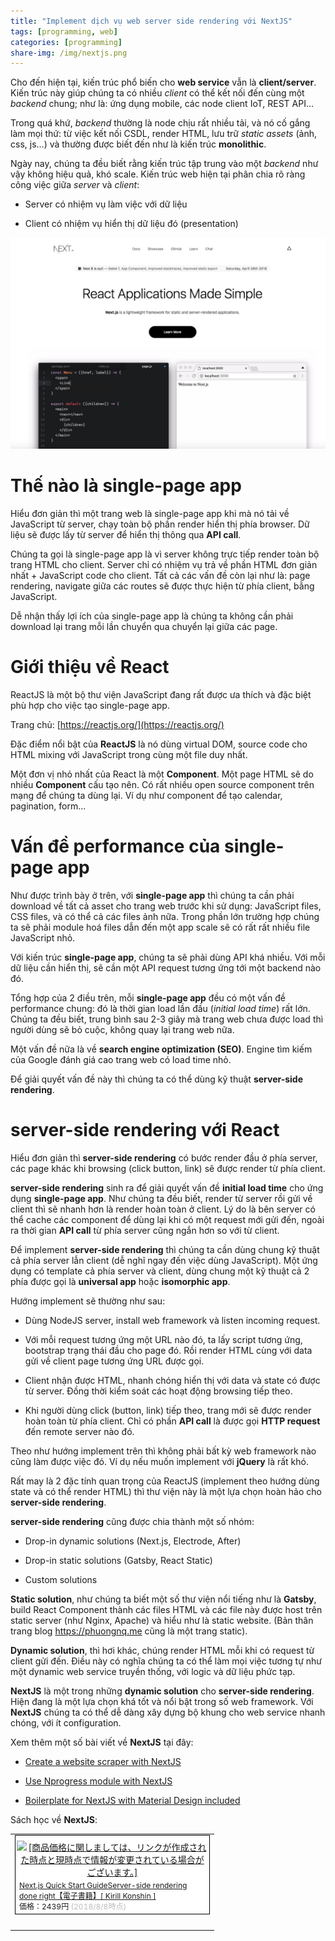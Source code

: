 ```yaml
---
title: "Implement dịch vụ web server side rendering với NextJS"
tags: [programming, web]
categories: [programming]
share-img: /img/nextjs.png
---
```


Cho đến hiện tại, kiến trúc phổ biến cho **web service** vẫn là **client/server**. Kiến trúc này giúp chúng ta có nhiều *client* có thể kết nối đến cùng một *backend* chung; như là: ứng dụng mobile, các node client IoT, REST API...

Trong quá khứ, *backend* thường là node chịu rất nhiều tải, và nó cố gắng làm mọi thứ: từ việc kết nối CSDL, render HTML, lưu trữ *static assets* (ảnh, css, js...) và thường được biết đến như là kiến trúc **monolithic**.

Ngày nay, chúng ta đều biết rằng kiến trúc tập trung vào một *backend* như vậy không hiệu quả, khó scale. Kiến trúc web hiện tại phân chia rõ ràng công việc giữa *server* và *client*:

* Server có nhiệm vụ làm việc với dữ liệu

* Client có nhiệm vụ hiển thị dữ liệu đó (presentation)

![](/img/nextjs.png)

# Thế nào là single-page app

Hiểu đơn giản thì một trang web là single-page app khi mà nó tải về JavaScript từ server, chạy toàn bộ phần render hiển thị phía browser. Dữ liệu sẽ được lấy từ server để hiển thị thông qua **API call**.

Chúng ta gọi là single-page app là vì server không trực tiếp render toàn bộ trang HTML cho client. Server chỉ có nhiệm vụ trả về phần HTML đơn giản nhất + JavaScript code cho client. Tất cả các vấn đề còn lại như là: page rendering, navigate giữa các routes sẽ được thực hiện từ phía client, bằng JavaScript.

Dễ nhận thấy lợi ích của single-page app là chúng ta không cần phải download lại trang mỗi lần chuyển qua chuyển lại giữa các page.

<script async src="//pagead2.googlesyndication.com/pagead/js/adsbygoogle.js"></script>
<ins class="adsbygoogle"
     style="display:block; text-align:center;"
     data-ad-layout="in-article"
     data-ad-format="fluid"
     data-ad-client="ca-pub-2750437710821247"
     data-ad-slot="8905029259"></ins>
<script>
     (adsbygoogle = window.adsbygoogle || []).push({});
</script>

# Giới thiệu về React

ReactJS là một bộ thư viện JavaScript đang rất được ưa thích và đặc biệt phù hợp cho việc tạo single-page app.

Trang chủ: [https://reactjs.org/](https://reactjs.org/)

Đặc điểm nổi bật của **ReactJS** là nó dùng virtual DOM, source code cho HTML mixing với JavaScript trong cùng một file duy nhất.

Một đơn vị nhỏ nhất của React là một **Component**. Một page HTML sẽ do nhiều **Component** cấu tạo nên. Có rất nhiều open source component trên mạng để chúng ta dùng lại. Ví dụ như component để tạo calendar, pagination, form...

# Vấn đề performance của single-page app

Như được trình bày ở trên, với **single-page app** thì chúng ta cần phải download về tất cả asset cho trang web trước khi sử dụng: JavaScript files, CSS files, và có thể cả các files ảnh nữa. Trong phần lớn trường hợp chúng ta sẽ phải module hoá files dẫn đến một app scale sẽ có rất rất nhiều file JavaScript nhỏ.

Với kiến trúc **single-page app**, chúng ta sẽ phải dùng API khá nhiều. Với mỗi dữ liệu cần hiển thị, sẽ cần một API request tương ứng tới một backend nào đó.

Tổng hợp của 2 điều trên, mỗi **single-page app** đều có một vấn đề performance chung: đó là thời gian load lần đầu (*initial load time*) rất lớn. Chúng ta đều biết, trung bình sau 2-3 giây mà trang web chưa được load thì người dùng sẽ bỏ cuộc, không quay lại trang web nữa.

Một vấn đề nữa là về **search engine optimization (SEO)**. Engine tìm kiếm của Google đánh giá cao trang web có load time nhỏ.

Để giải quyết vấn đề này thì chúng ta có thể dùng kỹ thuật **server-side rendering**.

<script async src="//pagead2.googlesyndication.com/pagead/js/adsbygoogle.js"></script>
<ins class="adsbygoogle"
     style="display:block; text-align:center;"
     data-ad-layout="in-article"
     data-ad-format="fluid"
     data-ad-client="ca-pub-2750437710821247"
     data-ad-slot="8905029259"></ins>
<script>
     (adsbygoogle = window.adsbygoogle || []).push({});
</script>

# server-side rendering với React

Hiểu đơn giản thì **server-side rendering** có bước render đầu ở phía server, các page khác khi browsing (click button, link) sẽ được render từ phía client.

**server-side rendering** sinh ra để giải quyết vấn đề **initial load time** cho ứng dụng **single-page app**. Như chúng ta đều biết, render từ server rồi gửi về client thì sẽ nhanh hơn là render hoàn toàn ở client. Lý do là bên server có thể cache các component để dùng lại khi có một request mới gửi đến, ngoài ra thời gian **API call** từ phía server cũng ngắn hơn so với từ client.

Để implement **server-side rendering** thì chúng ta cần dùng chung kỹ thuật cả phía server lẫn client (dễ nghĩ ngay đến việc dùng JavaScript). Một ứng dụng có template cả phía server và client, dùng chung một kỹ thuật cả 2 phía được gọi là **universal app** hoặc **isomorphic app**.

Hướng implement sẽ thường như sau:

* Dùng NodeJS server, install web framework và listen incoming request.

* Với mỗi request tương ứng một URL nào đó, ta lấy script tương ứng, bootstrap trạng thái đầu cho page đó. Rồi render HTML cùng với data gửi về client page tương ứng URL được gọi.

* Client nhận được HTML, nhanh chóng hiển thị với data và state có được từ server. Đồng thời kiểm soát các hoạt động browsing tiếp theo.

* Khi người dùng click (button, link) tiếp theo, trang mới sẽ được render hoàn toàn từ phía client. Chỉ có phần **API call** là được gọi **HTTP request** đến remote server nào đó.

Theo như hướng implement trên thì không phải bất kỳ web framework nào cũng làm được việc đó. Ví dụ nếu muốn implement với **jQuery** là rất khó.

Rất may là 2 đặc tính quan trọng của ReactJS (implement theo hướng dùng state và có thể render HTML) thì thư viện này là một lựa chọn hoàn hảo cho **server-side rendering**.

**server-side rendering** cũng được chia thành một số nhóm:

* Drop-in dynamic solutions (Next.js, Electrode, After)

* Drop-in static solutions (Gatsby, React Static)

* Custom solutions

**Static solution**, như chúng ta biết một số thư viện nổi tiếng như là **Gatsby**, build React Component thành các files HTML và các file này được host trên static server (như Nginx, Apache) và hiểu như là static website. (Bản thân trang blog https://phuongnq.me cũng là một trang static).

**Dynamic solution**, thì hơi khác, chúng render HTML mỗi khi có request từ client gửi đến. Điều này có nghĩa chúng ta có thể làm mọi việc tương tự như một dynamic web service truyền thống, với logic và dữ liệu phức tạp.

**NextJS** là một trong những **dynamic solution** cho **server-side rendering**. Hiện đang là một lựa chọn khá tốt và nổi bật trong số web framework. Với **NextJS** chúng ta có thể dễ dàng xây dựng bộ khung cho web service nhanh chóng, với ít configuration.

Xem thêm một số bài viết về **NextJS** tại đây:

- [Create a website scraper with NextJS](https://phuongnq.me/2018-01-27-web-scraper-with-nextjs/)

- [Use Nprogress module with NextJS](https://phuongnq.me/2018-02-02-use-nprogress-with-nextjs/)

- [Boilerplate for NextJS with Material Design included](https://phuongnq.me/2018-03-09-nextjs-material-design-boilerplate/)

<script async src="//pagead2.googlesyndication.com/pagead/js/adsbygoogle.js"></script>
<ins class="adsbygoogle"
     style="display:block; text-align:center;"
     data-ad-layout="in-article"
     data-ad-format="fluid"
     data-ad-client="ca-pub-2750437710821247"
     data-ad-slot="8905029259"></ins>
<script>
     (adsbygoogle = window.adsbygoogle || []).push({});
</script>

Sách học về **NextJS**:

<table border="0" cellpadding="0" cellspacing="0"><tr><td><div style="border:1px solid #000000;background-color:#FFFFFF;width:310px;margin:0px;padding-top:6px;text-align:center;overflow:auto;"><a href="https://hb.afl.rakuten.co.jp/hgc/16ebf0dd.31ab421d.16ebf0de.dec3052c/?pc=https%3A%2F%2Fitem.rakuten.co.jp%2Frakutenkobo-ebooks%2F2edf9abc6e113489bc344f1d7102346a%2F&m=http%3A%2F%2Fm.rakuten.co.jp%2Frakutenkobo-ebooks%2Fi%2F17591016%2F&link_type=picttext&ut=eyJwYWdlIjoiaXRlbSIsInR5cGUiOiJwaWN0dGV4dCIsInNpemUiOiIzMDB4MzAwIiwibmFtIjoxLCJuYW1wIjoiZG93biIsImNvbSI6MSwiY29tcCI6ImRvd24iLCJwcmljZSI6MSwiYm9yIjoxLCJjb2wiOjB9" target="_blank" rel="nofollow" style="word-wrap:break-word;"  ><img src="https://hbb.afl.rakuten.co.jp/hgb/16ebf0dd.31ab421d.16ebf0de.dec3052c/?me_id=1278256&item_id=17591016&m=https%3A%2F%2Fthumbnail.image.rakuten.co.jp%2F%400_mall%2Frakutenkobo-ebooks%2Fcabinet%2F9562%2F2000006569562.jpg%3F_ex%3D80x80&pc=https%3A%2F%2Fthumbnail.image.rakuten.co.jp%2F%400_mall%2Frakutenkobo-ebooks%2Fcabinet%2F9562%2F2000006569562.jpg%3F_ex%3D300x300&s=300x300&t=picttext" border="0" style="margin:2px" alt="[商品価格に関しましては、リンクが作成された時点と現時点で情報が変更されている場合がございます。]" title="[商品価格に関しましては、リンクが作成された時点と現時点で情報が変更されている場合がございます。]"></a><p style="font-size:12px;line-height:1.4em;text-align:left;margin:0px;padding:2px 6px;word-wrap:break-word"><a href="https://hb.afl.rakuten.co.jp/hgc/16ebf0dd.31ab421d.16ebf0de.dec3052c/?pc=https%3A%2F%2Fitem.rakuten.co.jp%2Frakutenkobo-ebooks%2F2edf9abc6e113489bc344f1d7102346a%2F&m=http%3A%2F%2Fm.rakuten.co.jp%2Frakutenkobo-ebooks%2Fi%2F17591016%2F&link_type=picttext&ut=eyJwYWdlIjoiaXRlbSIsInR5cGUiOiJwaWN0dGV4dCIsInNpemUiOiIzMDB4MzAwIiwibmFtIjoxLCJuYW1wIjoiZG93biIsImNvbSI6MSwiY29tcCI6ImRvd24iLCJwcmljZSI6MSwiYm9yIjoxLCJjb2wiOjB9" target="_blank" rel="nofollow" style="word-wrap:break-word;"  >Next.js Quick Start GuideServer-side rendering done right【電子書籍】[ Kirill Konshin ]</a><br><span >価格：2439円</span> <span style="color:#BBB">(2018/8/8時点)</span></p></div><br><p style="font-size:12px;line-height:1.4em;margin:5px;word-wrap:break-word"></p></td></tr></table>